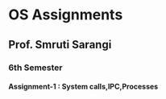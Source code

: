 # OS Assignments      
## Prof. Smruti Sarangi        
### 6th Semester
#### Assignment-1 : System calls,IPC,Processes 
